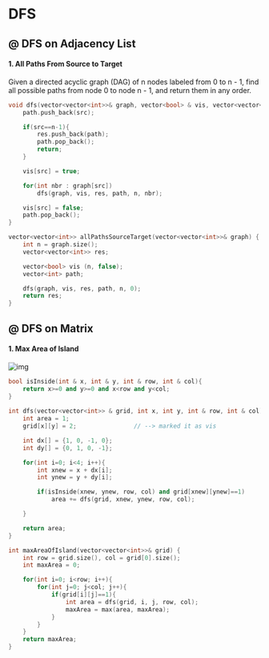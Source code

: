 # DFS 

## @ DFS on Adjacency List

#### 1. All Paths From Source to Target
Given a directed acyclic graph (DAG) of n nodes labeled from 0 to n - 1, find all possible paths from node 0 to node n - 1, and return them in any order.

```cpp
void dfs(vector<vector<int>>& graph, vector<bool> & vis, vector<vector<int>> & res, vector<int> & path, int n, int src){
    path.push_back(src);

    if(src==n-1){
        res.push_back(path);
        path.pop_back();
        return;
    }

    vis[src] = true;

    for(int nbr : graph[src])
        dfs(graph, vis, res, path, n, nbr);

    vis[src] = false;
    path.pop_back();
}

vector<vector<int>> allPathsSourceTarget(vector<vector<int>>& graph) {
    int n = graph.size(); 
    vector<vector<int>> res; 

    vector<bool> vis (n, false);
    vector<int> path;

    dfs(graph, vis, res, path, n, 0);
    return res;
}
```

## @ DFS on Matrix

#### 1. Max Area of Island

![img](https://assets.leetcode.com/uploads/2021/05/01/maxarea1-grid.jpg)

```cpp
bool isInside(int & x, int & y, int & row, int & col){
    return x>=0 and y>=0 and x<row and y<col;
}
    
int dfs(vector<vector<int>> & grid, int x, int y, int & row, int & col){
    int area = 1;
    grid[x][y] = 2;                // --> marked it as vis

    int dx[] = {1, 0, -1, 0};
    int dy[] = {0, 1, 0, -1};

    for(int i=0; i<4; i++){
        int xnew = x + dx[i];
        int ynew = y + dy[i];

        if(isInside(xnew, ynew, row, col) and grid[xnew][ynew]==1)
            area += dfs(grid, xnew, ynew, row, col);

    }

    return area;
}

int maxAreaOfIsland(vector<vector<int>>& grid) {
    int row = grid.size(), col = grid[0].size();
    int maxArea = 0;

    for(int i=0; i<row; i++){
        for(int j=0; j<col; j++){
            if(grid[i][j]==1){
                int area = dfs(grid, i, j, row, col);
                maxArea = max(area, maxArea);
            }
        }
    }
    return maxArea;
}
```
